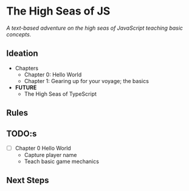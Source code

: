 # The High Seas of JS

_A text-based adventure on the high seas of JavaScript teaching basic concepts._

## Ideation

* Chapters
  * Chapter 0: Hello World
  * Chapter 1: Gearing up for your voyage; the basics
* **FUTURE**
  * The High Seas of TypeScript

## Rules

## TODO:s

* [ ] Chapter 0 Hello World
  * Capture player name
  * Teach basic game mechanics

## Next Steps